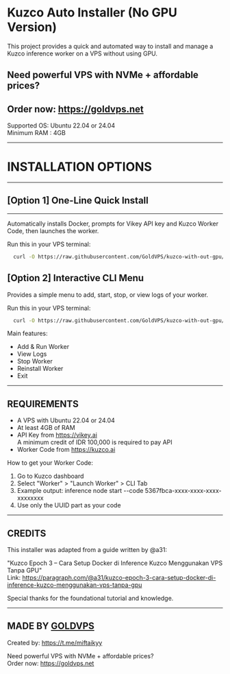 
# Kuzco Auto Installer (No GPU Version)

This project provides a quick and automated way to install
and manage a Kuzco inference worker on a VPS without using GPU.

## **Need powerful VPS with NVMe + affordable prices?**
## **Order now:** https://goldvps.net

Supported OS: Ubuntu 22.04 or 24.04  
Minimum RAM : 4GB

------------------------------------------------------------
# INSTALLATION OPTIONS
------------------------------------------------------------

## [Option 1] One-Line Quick Install
---------------------------------
Automatically installs Docker, prompts for Vikey API key and
Kuzco Worker Code, then launches the worker.

Run this in your VPS terminal:
```bash
  curl -O https://raw.githubusercontent.com/GoldVPS/kuzco-with-out-gpu/main/install.sh && bash install.sh
```

[Option 2] Interactive CLI Menu
-------------------------------
Provides a simple menu to add, start, stop, or view logs of your worker.

Run this in your VPS terminal:
```bash
  curl -O https://raw.githubusercontent.com/GoldVPS/kuzco-with-out-gpu/main/kuzco-menu.sh && bash kuzco-menu.sh
```

Main features:
  - Add & Run Worker
  - View Logs
  - Stop Worker
  - Reinstall Worker
  - Exit

------------------------------------------------------------
REQUIREMENTS
------------------------------------------------------------

- A VPS with Ubuntu 22.04 or 24.04
- At least 4GB of RAM
- API Key from https://vikey.ai  
  A minimum credit of IDR 100,000 is required to pay API
- Worker Code from https://kuzco.ai

How to get your Worker Code:
  1. Go to Kuzco dashboard
  2. Select "Worker" > "Launch Worker" > CLI Tab
  3. Example output:
     inference node start --code 5367fbca-xxxx-xxxx-xxxx-xxxxxxxx
  4. Use only the UUID part as your code

------------------------------------------------------------
CREDITS
------------------------------------------------------------

This installer was adapted from a guide written by @a31:

"Kuzco Epoch 3 – Cara Setup Docker di Inference Kuzco Menggunakan VPS Tanpa GPU"  
Link: https://paragraph.com/@a31/kuzco-epoch-3-cara-setup-docker-di-inference-kuzco-menggunakan-vps-tanpa-gpu

Special thanks for the foundational tutorial and knowledge.

------------------------------------------------------------
MADE BY [GOLDVPS](https://goldvps.net)
------------------------------------------------------------

Created by: https://t.me/miftaikyy

Need powerful VPS with NVMe + affordable prices?  
Order now: https://goldvps.net
